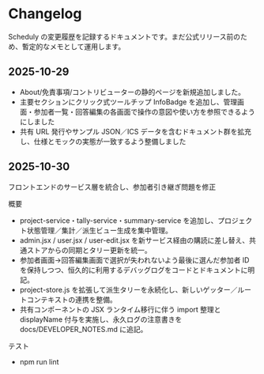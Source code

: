 # Changelog

Scheduly の変更履歴を記録するドキュメントです。まだ公式リリース前のため、暫定的なメモとして運用します。

## 2025-10-29

- About/免責事項/コントリビューターの静的ページを新規追加しました。
- 主要セクションにクリック式ツールチップ InfoBadge を追加し、管理画面・参加者一覧・回答編集の各画面で操作の意図や使い方を参照できるようにしました
- 共有 URL 発行やサンプル JSON／ICS データを含むドキュメント群を拡充し、仕様とモックの実態が一致するよう整備しました

## 2025-10-30

フロントエンドのサービス層を統合し、参加者引き継ぎ問題を修正

概要

- project-service・tally-service・summary-service を追加し、プロジェクト状態管理／集計／派生ビュー生成を集中管理。
- admin.jsx / user.jsx / user-edit.jsx を新サービス経由の購読に差し替え、共通ストアからの同期とタリー更新を統一。
- 参加者画面→回答編集画面で選択が失われないよう最後に選んだ参加者 ID を保持しつつ、恒久的に利用するデバッグログをコードとドキュメントに明記。
- project-store.js を拡張して派生タリーを永続化し、新しいゲッター／ルートコンテキストの連携を整備。
- 共有コンポーネントの JSX ランタイム移行に伴う import 整理と displayName 付与を実施し、永久ログの注意書きを docs/DEVELOPER_NOTES.md に追記。

テスト

- npm run lint